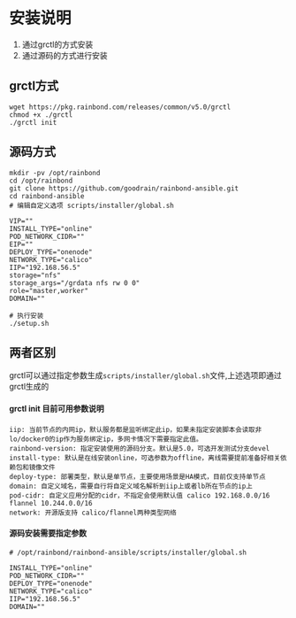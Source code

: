 # 安装说明

1. 通过grctl的方式安装
2. 通过源码的方式进行安装

## grctl方式

```
wget https://pkg.rainbond.com/releases/common/v5.0/grctl
chmod +x ./grctl
./grctl init
```

## 源码方式

```
mkdir -pv /opt/rainbond
cd /opt/rainbond
git clone https://github.com/goodrain/rainbond-ansible.git 
cd rainbond-ansible
# 编辑自定义选项 scripts/installer/global.sh

VIP=""
INSTALL_TYPE="online"
POD_NETWORK_CIDR=""
EIP=""
DEPLOY_TYPE="onenode"
NETWORK_TYPE="calico"
IIP="192.168.56.5"
storage="nfs"
storage_args="/grdata nfs rw 0 0"
role="master,worker"
DOMAIN=""

# 执行安装
./setup.sh
```

## 两者区别

grctl可以通过指定参数生成`scripts/installer/global.sh`文件,上述选项即通过grctl生成的

#### grctl init 目前可用参数说明

```
iip: 当前节点的内网ip，默认服务都是监听绑定此ip，如果未指定安装脚本会读取非lo/docker0的ip作为服务绑定ip，多网卡情况下需要指定此值。
rainbond-version: 指定安装使用的源码分支。默认是5.0，可选开发测试分支devel
install-type: 默认是在线安装online，可选参数为offline，离线需要提前准备好相关依赖包和镜像文件
deploy-type: 部署类型，默认是单节点，主要使用场景是HA模式，目前仅支持单节点
domain: 自定义域名，需要自行将自定义域名解析到iip上或者lb所在节点的ip上
pod-cidr: 自定义应用分配的cidr，不指定会使用默认值 calico 192.168.0.0/16 flannel 10.244.0.0/16
network: 开源版支持 calico/flannel两种类型网络
```

#### 源码安装需要指定参数 

```
# /opt/rainbond/rainbond-ansible/scripts/installer/global.sh

INSTALL_TYPE="online"
POD_NETWORK_CIDR=""
DEPLOY_TYPE="onenode"
NETWORK_TYPE="calico"
IIP="192.168.56.5"
DOMAIN=""
```
